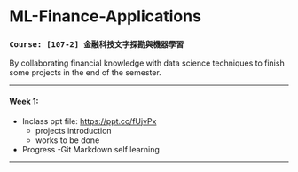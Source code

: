 # ML-Finance-Applications
### **`Course: [107-2] 金融科技文字探勘與機器學習`**  
   By collaborating financial knowledge with data science techniques to finish some projects in the end of the semester. 
  
***
#### Week 1: 
- Inclass ppt file: https://ppt.cc/fUjvPx
  - projects introduction
  - works to be done
- Progress
  -Git Markdown self learning
  
***
